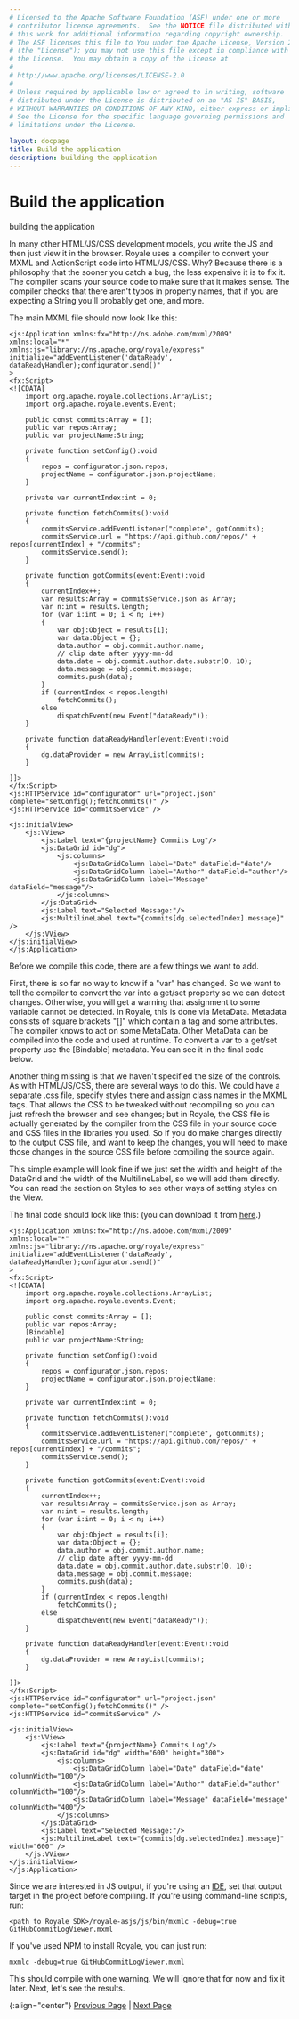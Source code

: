 ```yaml
---
# Licensed to the Apache Software Foundation (ASF) under one or more
# contributor license agreements.  See the NOTICE file distributed with
# this work for additional information regarding copyright ownership.
# The ASF licenses this file to You under the Apache License, Version 2.0
# (the "License"); you may not use this file except in compliance with
# the License.  You may obtain a copy of the License at
# 
# http://www.apache.org/licenses/LICENSE-2.0
# 
# Unless required by applicable law or agreed to in writing, software
# distributed under the License is distributed on an "AS IS" BASIS,
# WITHOUT WARRANTIES OR CONDITIONS OF ANY KIND, either express or implied.
# See the License for the specific language governing permissions and
# limitations under the License.

layout: docpage
title: Build the application
description: building the application
---
```


# Build the application

building the application

In many other HTML/JS/CSS development models, you write the JS and then just view it in the browser. Royale uses a compiler to convert your MXML and ActionScript code into HTML/JS/CSS. Why? Because there is a philosophy that the sooner you catch a bug, the less expensive it is to fix it. The compiler scans your source code to make sure that it makes sense. The compiler checks that there aren't typos in property names, that if you are expecting a String you'll probably get one, and more.  

The main MXML file should now look like this:

```mxml
<js:Application xmlns:fx="http://ns.adobe.com/mxml/2009"
xmlns:local="*"
xmlns:js="library://ns.apache.org/royale/express"
initialize="addEventListener('dataReady', dataReadyHandler);configurator.send()"
>
<fx:Script>
<![CDATA[
    import org.apache.royale.collections.ArrayList;
    import org.apache.royale.events.Event;

    public const commits:Array = [];
    public var repos:Array;
    public var projectName:String;

    private function setConfig():void
    {
        repos = configurator.json.repos;
        projectName = configurator.json.projectName;
    }

    private var currentIndex:int = 0;
    
    private function fetchCommits():void
    {
        commitsService.addEventListener("complete", gotCommits);
        commitsService.url = "https://api.github.com/repos/" + repos[currentIndex] + "/commits";
        commitsService.send();
    }

    private function gotCommits(event:Event):void
    {
        currentIndex++;
        var results:Array = commitsService.json as Array;
        var n:int = results.length;
        for (var i:int = 0; i < n; i++)
        {
            var obj:Object = results[i];
            var data:Object = {};
            data.author = obj.commit.author.name;
            // clip date after yyyy-mm-dd
            data.date = obj.commit.author.date.substr(0, 10);
            data.message = obj.commit.message;
            commits.push(data);
        }
        if (currentIndex < repos.length)
            fetchCommits();
        else
            dispatchEvent(new Event("dataReady"));
    }

    private function dataReadyHandler(event:Event):void
    {
        dg.dataProvider = new ArrayList(commits);
    }

]]>
</fx:Script>
<js:HTTPService id="configurator" url="project.json" complete="setConfig();fetchCommits()" />
<js:HTTPService id="commitsService" />

<js:initialView>
    <js:VView>
        <js:Label text="{projectName} Commits Log"/>
        <js:DataGrid id="dg">
            <js:columns>
                <js:DataGridColumn label="Date" dataField="date"/>
                <js:DataGridColumn label="Author" dataField="author"/>
                <js:DataGridColumn label="Message" dataField="message"/>
            </js:columns>
        </js:DataGrid>
        <js:Label text="Selected Message:"/>
        <js:MultilineLabel text="{commits[dg.selectedIndex].message}" />
    </js:VView>
</js:initialView>
</js:Application>
```

Before we compile this code, there are a few things we want to add. 

First, there is so far no way to know if a "var" has changed. So we want to tell the compiler to convert the var into a get/set property so we can detect changes. Otherwise, you will get a warning that assignment to some variable cannot be detected. In Royale, this is done via MetaData. Metadata consists of square brackets "[]" which contain a tag and some attributes. The compiler knows to act on some MetaData. Other MetaData can be compiled into the code and used at runtime. To convert a var to a get/set property use the [Bindable] metadata. You can see it in the final code below.

Another thing missing is that we haven't specified the size of the controls. As with HTML/JS/CSS, there are several ways to do this. We could have a separate .css file, specify styles there and assign class names in the MXML tags. That allows the CSS to be tweaked without recompiling so you can just refresh the browser and see changes; but in Royale, the CSS file is actually generated by the compiler from the CSS file in your source code and CSS files in the libraries you used. So if you do make changes directly to the output CSS file, and want to keep the changes, you will need to make those changes in the source CSS file before compiling the source again.

This simple example will look fine if we just set the width and height of the DataGrid and the width of the MultilineLabel, so we will add them directly. You can read the section on Styles to see other ways of setting styles on the View.

The final code should look like this: (you can download it from [here](https://github.com/apache/royale-asjs/blob/develop/examples/express/GitHubCommitLogViewer/src/main/royale/GitHubCommitLogViewer.mxml).)

```mxml
<js:Application xmlns:fx="http://ns.adobe.com/mxml/2009"
xmlns:local="*"
xmlns:js="library://ns.apache.org/royale/express"
initialize="addEventListener('dataReady', dataReadyHandler);configurator.send()"
>
<fx:Script>
<![CDATA[
    import org.apache.royale.collections.ArrayList;
    import org.apache.royale.events.Event;

    public const commits:Array = [];
    public var repos:Array;
    [Bindable]
    public var projectName:String;

    private function setConfig():void
    {
        repos = configurator.json.repos;
        projectName = configurator.json.projectName;
    }

    private var currentIndex:int = 0;
    
    private function fetchCommits():void
    {
        commitsService.addEventListener("complete", gotCommits);
        commitsService.url = "https://api.github.com/repos/" + repos[currentIndex] + "/commits";
        commitsService.send();
    }

    private function gotCommits(event:Event):void
    {
        currentIndex++;
        var results:Array = commitsService.json as Array;
        var n:int = results.length;
        for (var i:int = 0; i < n; i++)
        {
            var obj:Object = results[i];
            var data:Object = {};
            data.author = obj.commit.author.name;
            // clip date after yyyy-mm-dd
            data.date = obj.commit.author.date.substr(0, 10);
            data.message = obj.commit.message;
            commits.push(data);
        }
        if (currentIndex < repos.length)
            fetchCommits();
        else
            dispatchEvent(new Event("dataReady"));
    }

    private function dataReadyHandler(event:Event):void
    {
        dg.dataProvider = new ArrayList(commits);
    }

]]>
</fx:Script>
<js:HTTPService id="configurator" url="project.json" complete="setConfig();fetchCommits()" />
<js:HTTPService id="commitsService" />

<js:initialView>
    <js:VView>
        <js:Label text="{projectName} Commits Log"/>
        <js:DataGrid id="dg" width="600" height="300">
            <js:columns>
                <js:DataGridColumn label="Date" dataField="date" columnWidth="100"/>
                <js:DataGridColumn label="Author" dataField="author" columnWidth="100"/>
                <js:DataGridColumn label="Message" dataField="message" columnWidth="400"/>
            </js:columns>
        </js:DataGrid>
        <js:Label text="Selected Message:"/>
        <js:MultilineLabel text="{commits[dg.selectedIndex].message}" width="600" />
    </js:VView>
</js:initialView>
</js:Application>
```

Since we are interested in JS output, if you're using an [IDE](get-started/development-tools.html), set that output target in the project before compiling. If you're using command-line scripts, run:

`<path to Royale SDK>/royale-asjs/js/bin/mxmlc -debug=true GitHubCommitLogViewer.mxml`

If you've used NPM to install Royale, you can just run:

`mxmlc -debug=true GitHubCommitLogViewer.mxml`

This should compile with one warning. We will ignore that for now and fix it later.  Next, let's see the results.

{:align="center"}
[Previous Page](create-an-application/application-tutorial/controller.html) \| [Next Page](create-an-application/application-tutorial/deploy.html)
